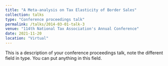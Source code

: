 ```yaml
---
title: "A Meta-analysis on Tax Elasticity of Border Sales"
collection: talks
type: "Conference proceedings talk"
permalink: /talks/2014-03-01-talk-3
venue: "114th National Tax Association's Annual Conference"
date: 2021-11-20
location: "Virtual"
---
```


This is a description of your conference proceedings talk, note the different field in type. You can put anything in this field.
